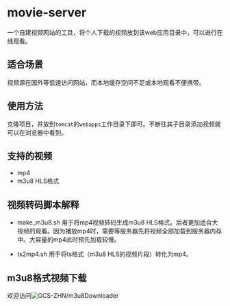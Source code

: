 # movie-server
一个自建视频网站的工具，将个人下载的视频放到该web应用目录中，可以进行在线观看。
## 适合场景
视频源在国外等低速访问网站，而本地缓存空间不足或本地观看不便携带。

## 使用方法
克隆项目，并放到`tomcat`的`webapps`工作目录下即可。不断往其子目录添加视频就可以在浏览器中看到。

## 支持的视频
- mp4
- m3u8 HLS格式

## 视频转码脚本解释
- make_m3u8.sh
用于将mp4视频转码生成m3u8 HLS格式。后者更加适合大视频的观看。因为播放mp4时，需要等服务器先将视频全部加载到服务器内存中。大容量的mp4此时预先加载较慢。

- ts2mp4.sh
用于将ts格式（m3u8 HLS的视频片段）转化为mp4。

## m3u8格式视频下载
欢迎访问![GCS-ZHN/m3u8Downloader](https://github.com/CS-ZHN/m3u8Downloader)

